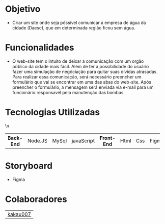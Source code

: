 # Objetivo
* Criar um site onde seja póssivel comunicar a empresa de água da cidade (Daesc), que em determinada região ficou sem água.

# Funcionalidades 
* O web-site tem o intuito de deixar a comunicação com um orgão público da cidade mais fácil. Além de ter a possibilidade do usuário fazer uma simulação de negóciação para quitar suas dívidas atrasadas. Para realizar essa comunicação, será necessário preencher um formulário que vai se encontrar em uma das abas do web-site. Após preencher o formulário, a mensagem será enviada via e-mail para um funcionário responsavél pela manutenção das bombas.

# Tecnologias Utilizadas
<table>

  <th> Back-End </th>


  <td> Node.JS </td>
  <td> MySql </td>
  <td> javaScript </td>

 \n

  <th> Front-End </th>


 <td>Html</td>
 <td>Css</td>
 <td>Figma</td>

 </table>

# Storyboard
* Figma 

# Colaboradores
 <table> <td><a href = "https://github.com/Kakau007" > kakau007 </a></td> </table>
